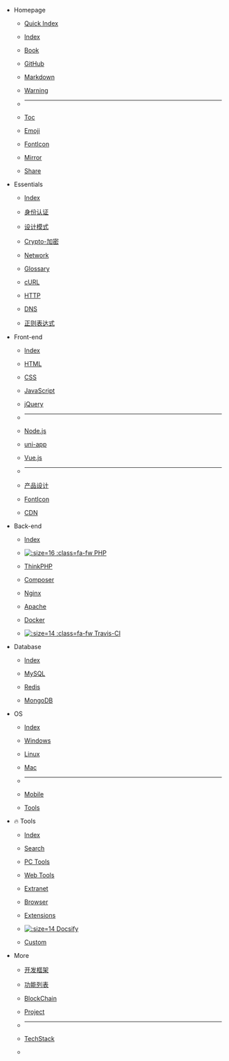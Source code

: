 - Homepage
  
  - [<i class="fa fa-flash fa-fw"></i> Quick Index](/home/quick-index.md)

  - [<i class="fa fa-plane fa-fw"></i> Index](/home/)
  
  - [<i class="fa fa-book fa-fw"></i> Book](/home/book.md)
  
  - [<i class="fa fa-github fa-fw"></i> GitHub](/tools/github.md)
  
  - [<i class="fa-fw icon octicon-file markdown-icon"></i> Markdown](/tools/markdown.md)
  
  - [<i class="fa fa-warning light-red fa-fw"></i> Warning](/home/?id=warning)
  
  - <hr>
  
  - [<i class="fa fa-list-ul fa-fw"></i> Toc](/home/toc)
  
  - [<i class="fa fa-smile-o fa-fw"></i> Emoji](/home/emoji.md)
  
  - [<i class="fa fa-font-awesome fa-fw"></i> FontIcon](/front-end/iconfont.md)
  
  - [<i class="fa fa-refresh fa-fw"></i> Mirror](/home/?id=镜像站)
  
  - [<i class="fa fa-slideshare fa-fw"></i> Share](/home/good-share.md "干货分享")
  
- Essentials

  - [<i class="ri-rocket-line fa-fw"></i> Index](essential/)

  - [<i class="ri-shield-user-line"></i> 身份认证](essential/identity.md)

  - [<i class="ri-pencil-ruler-2-line"></i> 设计模式](设计模式/)

  - [<i class="ri-key-2-line"></i> Crypto-加密](essential/crypto.md)

  - [<i class="ri-earth-line"></i> Network](essential/)

  - [<i class="ri-book-3-line"></i> Glossary](essential/)

  - [<i class="ri-link"></i> cURL](essential/curl.md)

  - [HTTP](essential/http.md)

  - [DNS](essential/?id=dns)

  - [正则表达式](essential/pcre.md)
  
- Front-end

  - [<i class="fa fa-rocket medium-red fa-fw"></i> Index](/front-end/)
  
  - [<i class="fa fa-html5 medium-orange fa-fw"></i> HTML](/front-end/html/)
  
  - [<i class="fa fa-css3 medium-blue fa-fw"></i> CSS](/front-end/css/)
  
  - [<i class="icon octicon-file js-icon medium-yellow fa-fw"></i> JavaScript](/front-end/javascript/)
  
  - [<i class="icon octicon-file jquery-icon medium-blue fa-fw"></i> jQuery](/front-end/jquery.md)
  
  - <hr>
  
  - [<i class="icon octicon-file node-icon fa-fw"></i> Node.js](/front-end/node.js/)
  
  - [<i class="iconfont icon-uniapp dark-green fa-fw"></i> uni-app](/front-end/uniapp/)
  
  - [<i class="icon octicon-file vue-icon light-green fa-fw"></i> Vue.js](/front-end/vue/)
  
  - <hr>
  
  - [<i class="ri-pencil-ruler-line"></i> 产品设计](front-end/design/)
  
  - [<i class="fa fa-fonticons fa-fw"></i> FontIcon](/front-end/iconfont.md)
  
  - [<ion-icon name="cloud-download-outline" class="fa-fw"></ion-icon> CDN](/front-end/?id=CDN-⚡)
  
- Back-end

  - [<i class="fa fa-rocket fa-fw medium-red"></i> Index](/back-end/)

  - [![](https://www.php.net/favicon.ico ':size=16 :class=fa-fw') PHP](/back-end/php/)

  - [<i class="fa fa-fire medium-green fa-fw"></i> ThinkPHP](/back-end/thinkphp/)

  - [<i class="icon octicon-file composer-icon medium-yellow fa-fw"></i> Composer](/back-end/composer/)

  - [<i class="icon octicon-file nginx-icon dark-green fa-fw"></i> Nginx](/back-end/nginx.md)

  - [<i class="icon octicon-file apache-icon dark-pink fa-fw"></i> Apache](/back-end/apache.md)

  - [<i class="icon octicon-file docker-icon dark-blue fa-fw"></i> Docker](/back-end/docker.md "Docker")

  - [![](https://cdn.travis-ci.org/images/favicon-076a22660830dc325cc8ed70e7146a59.png ':size=14 :class=fa-fw') Travis-CI](/back-end/travis-ci.md "Travis Ci")
  
- Database

  - [<i class="fa fa-rocket medium-red fa-fw"></i> Index](/database/)

  - [<i class="icon octicon-file mysql-icon dark-blue fa-fw"></i> MySQL](/database/mysql/)

  - [<i class="icon octicon-file redis-icon medium-red fa-fw"></i> Redis](/database/redis/)

  - [<i class="icon octicon-file mongodb-icon dark-green fa-fw"></i> MongoDB](/database/mongodb.md)
  
- OS

  - [<i class="fa fa-rocket medium-red fa-fw"></i> Index](/os/)
  
  - [<i class="fa fa-windows fa-fw"></i> Windows](/os/windows/)
  
  - [<i class="fa fa-linux fa-fw"></i> Linux](/os/linux/)
  
  - [<i class="fa fa-apple fa-fw"></i> Mac](/os/mac/)
  
  - <hr />
  
  - [<ion-icon name="phone-portrait-outline" class="fa-fw"></ion-icon> Mobile](/os/mobile/)
  
  - [<i class="fa fa-wrench fa-fw"></i> Tools](/tools/)
  
- 🔥 Tools

  - [<i class="ri-rocket-line"></i> Index](/tools/)

  - [<i class="ri-search-line"></i> Search](/tools/search.md)

  - [<i class="ri-apps-line medium-purple"></i> PC Tools](/tools/应用工具.md)

  - [<i class="ri-cloud-line"></i> Web Tools](/tools/online.md "在线工具")

  - [<i class="ri-magic-line dark-yellow"></i> Extranet](/tools/vpn.md)

  - [<i class="ri-earth-line medium-green"></i> Browser](/tools/browser.md "浏览器")

  - [<ion-icon name="extension-puzzle-outline"></ion-icon> Extensions](/tools/browser-extensions)

  - [![](http://docsify.js.org/_media/favicon.ico ':size=14') Docsify](/tools/docsify.md)

  - [<ion-icon name="hammer-outline"></ion-icon> Custom](/tools/custom)
  
- More

  - [<i class="ri-layout-masonry-fill"></i> 开发框架](/开发框架/)

  - [<i class="ri-function-fill"></i> 功能列表](/function-list/)

  - [<i class="ri-git-commit-line"></i> BlockChain](/blockchain/)

  - [<i class="ri-building-2-fill light-red"></i> Project](/project/)

  - <hr />

  - [<i class="ri-stack-fill"></i> TechStack](/tech-stack/ "技术栈")
  
  - <br />

